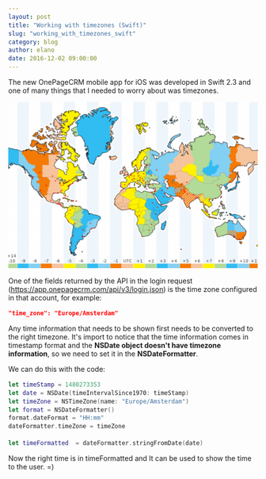 ```yaml
---
layout: post
title: "Working with timezones (Swift)"
slug: "working_with_timezones_swift"
category: blog
author: elano
date: 2016-12-02 09:00:00
---
```


The new OnePageCRM mobile app for iOS was developed in Swift 2.3 and one of many things that I needed to worry about was timezones.

<div style="text-align: center">
<img class="img-responsive" src="/img/timezone.png" />
</div>

One of the fields returned by the API in the login request (https://app.onepagecrm.com/api/v3/login.json) is the time zone configured in that account, for example:  

```json
"time_zone": "Europe/Amsterdam"
```

Any time information that needs to be shown first needs to be converted to the right timezone. It's import to notice that the time information comes in timestamp format and the **NSDate object doesn't have timezone information**, so we need to set it in the **NSDateFormatter**.

We can do this with the code:

```swift
let timeStamp = 1480273353
let date = NSDate(timeIntervalSince1970: timeStamp)
let timeZone = NSTimeZone(name: "Europe/Amsterdam")
let format = NSDateFormatter()
format.dateFormat = "HH:mm"
dateFormatter.timeZone = timeZone

let timeFormatted  = dateFormatter.stringFromDate(date)
```

Now the right time is in timeFormatted and It can be used to show the time to the user. =)
